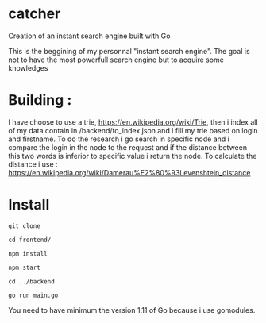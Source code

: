 # catcher
Creation of an instant search engine built with Go

This is the beggining of my personnal "instant search engine".
The goal is not to have the most powerfull search engine but to acquire some knowledges

# Building :
 I have choose to use a trie, https://en.wikipedia.org/wiki/Trie, then i index all of my data contain in /backend/to_index.json and i fill my trie based on login and firstname.
 To do the research i go search in specific node and i compare the login in the node to the request and if the distance between this two words is inferior to specific value i return the node.
 To calculate the distance i use : https://en.wikipedia.org/wiki/Damerau%E2%80%93Levenshtein_distance
 
 # Install
 `git clone`
 
 `cd frontend/`
 
 `npm install`
 
 `npm start`
 
 `cd ../backend`
 
 `go run main.go`
 
 
 You need to have minimum the version 1.11 of Go because i use gomodules.
